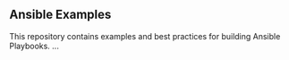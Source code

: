 
Ansible Examples
----------------

This repository contains examples and best practices for building Ansible Playbooks.
...

